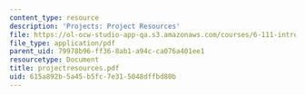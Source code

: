 ```yaml
---
content_type: resource
description: 'Projects: Project Resources'
file: https://ol-ocw-studio-app-qa.s3.amazonaws.com/courses/6-111-introductory-digital-systems-laboratory-fall-2002/615a892b5a45b5fc7e315048dffbd80b_projectresources.pdf
file_type: application/pdf
parent_uid: 79978b96-ff36-8ab1-a94c-ca076a401ee1
resourcetype: Document
title: projectresources.pdf
uid: 615a892b-5a45-b5fc-7e31-5048dffbd80b
---
```

